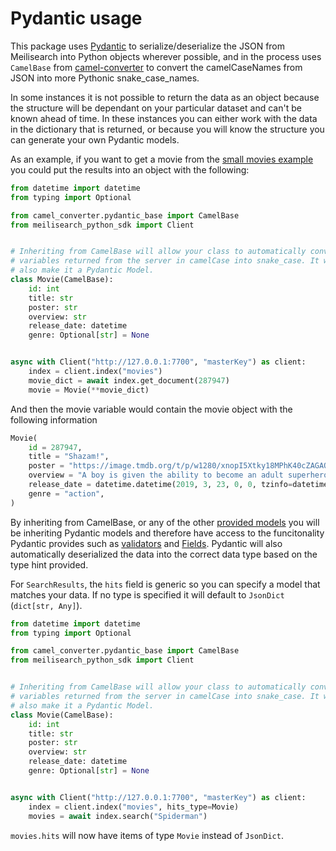# Pydantic usage

This package uses [Pydantic](https://pydantic-docs.helpmanual.io/) to serialize/deserialize the JSON
from Meilisearch into Python objects wherever possible, and in the process uses `CamelBase` from
[camel-converter](https://github.com/sanders41/camel-converter) to convert the camelCaseNames from
JSON into more Pythonic snake_case_names.

In some instances it is not possible to return the data as an object because the structure will be
dependant on your particular dataset and can't be known ahead of time. In these instances you can
either work with the data in the dictionary that is returned, or because you will know the structure
you can generate your own Pydantic models.

As an example, if you want to get a movie from the
[small movies example](https://github.com/sanders41/meilisearch-python-sdk/blob/main/datasets/small_movies.json)
you could put the results into an object with the following:

```py
from datetime import datetime
from typing import Optional

from camel_converter.pydantic_base import CamelBase
from meilisearch_python_sdk import Client


# Inheriting from CamelBase will allow your class to automatically convert
# variables returned from the server in camelCase into snake_case. It will
# also make it a Pydantic Model.
class Movie(CamelBase):
    id: int
    title: str
    poster: str
    overview: str
    release_date: datetime
    genre: Optional[str] = None


async with Client("http://127.0.0.1:7700", "masterKey") as client:
    index = client.index("movies")
    movie_dict = await index.get_document(287947)
    movie = Movie(**movie_dict)
```

And then the movie variable would contain the movie object with the following information

```py
Movie(
    id = 287947,
    title = "Shazam!",
    poster = "https://image.tmdb.org/t/p/w1280/xnopI5Xtky18MPhK40cZAGAOVeV.jpg",
    overview = "A boy is given the ability to become an adult superhero in times of need with a single magic word.",
    release_date = datetime.datetime(2019, 3, 23, 0, 0, tzinfo=datetime.timezone.utc),
    genre = "action",
)
```

By inheriting from CamelBase, or any of the other [provided models](https://github.com/sanders41/meilisearch-python-sdk/tree/main/meilisearch_python_sdk/models)
you will be inheriting Pydantic models and therefore have access to the funcitonality Pydantic provides
such as [validators](https://pydantic-docs.helpmanual.io/usage/validators/) and [Fields](https://pydantic-docs.helpmanual.io/usage/model_config/#alias-precedence).
Pydantic will also automatically deserialized the data into the correct data type based on the type
hint provided.

For `SearchResults`, the `hits` field is generic so you can specify a model that matches your data.
If no type is specified it will default to `JsonDict` (`dict[str, Any]`).

```py
from datetime import datetime
from typing import Optional

from camel_converter.pydantic_base import CamelBase
from meilisearch_python_sdk import Client


# Inheriting from CamelBase will allow your class to automatically convert
# variables returned from the server in camelCase into snake_case. It will
# also make it a Pydantic Model.
class Movie(CamelBase):
    id: int
    title: str
    poster: str
    overview: str
    release_date: datetime
    genre: Optional[str] = None


async with Client("http://127.0.0.1:7700", "masterKey") as client:
    index = client.index("movies", hits_type=Movie)
    movies = await index.search("Spiderman")
```

`movies.hits` will now have items of type `Movie` instead of `JsonDict`.
